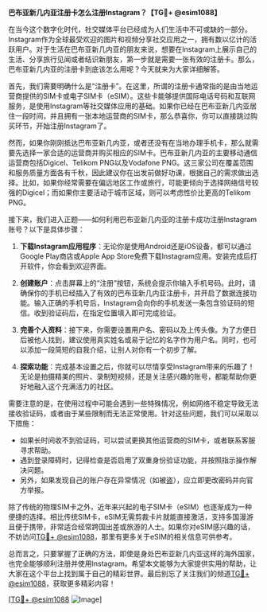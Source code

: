 **巴布亚新几内亚注册卡怎么注册Instagram？【TG💪+ @esim1088】**

在当今这个数字化时代，社交媒体平台已经成为人们生活中不可或缺的一部分。Instagram作为全球最受欢迎的图片和视频分享社交应用之一，拥有数以亿计的活跃用户。对于生活在巴布亚新几内亚的朋友来说，想要在Instagram上展示自己的生活、分享旅行见闻或者结识新朋友，第一步就是需要一张有效的注册卡。那么，巴布亚新几内亚的注册卡到底该怎么用呢？今天就来为大家详细解答。

首先，我们需要明确什么是“注册卡”。在这里，所谓的注册卡通常指的是由当地运营商提供的SIM卡或电子SIM卡（eSIM）。这些卡能够提供国际电话号码和互联网服务，是使用Instagram等社交媒体应用的基础。如果你已经在巴布亚新几内亚居住一段时间，并且拥有一张本地运营商的SIM卡，那么恭喜你，你可以直接跳过购买环节，开始注册Instagram了。

然而，如果你刚刚抵达巴布亚新几内亚，或者还没有在当地办理手机卡，那么就需要先选择一家合适的运营商并购买相应的SIM卡。巴布亚新几内亚的主要移动通信运营商包括Digicel、Telikom PNG以及Vodafone PNG。这三家公司在覆盖范围和服务质量方面各有千秋，因此建议你在出发前做好功课，根据自己的需求做出选择。比如，如果你经常需要在偏远地区工作或旅行，可能更倾向于选择网络信号较强的Digicel；而如果你主要活动于城市区域，则可以考虑性价比更高的Telikom PNG。

接下来，我们进入正题——如何利用巴布亚新几内亚的注册卡成功注册Instagram账号？以下是具体步骤：

1. **下载Instagram应用程序**：无论你是使用Android还是iOS设备，都可以通过Google Play商店或Apple App Store免费下载Instagram应用。安装完成后打开软件，你会看到欢迎界面。

2. **创建账户**：点击屏幕上的“注册”按钮，系统会提示你输入手机号码。此时，请确保你的手机已经插入了有效的巴布亚新几内亚注册卡，并开启了数据连接功能。输入正确的手机号后，Instagram会向你的手机发送一条包含验证码的短信。收到验证码后，在指定位置填入即可完成验证。

3. **完善个人资料**：接下来，你需要设置用户名、密码以及上传头像。为了方便日后被他人找到，建议使用真实姓名或易于记忆的名字作为用户名。同时，也可以添加一段简短的自我介绍，让别人对你有一个初步了解。

4. **探索功能**：完成基本设置之后，你就可以尽情享受Instagram带来的乐趣了！无论是拍摄精美的照片、录制短视频，还是关注感兴趣的账号，都能帮助你更好地融入这个充满活力的社区。

需要注意的是，在使用过程中可能会遇到一些特殊情况，例如网络不稳定导致无法接收验证码，或者由于某些限制而无法正常使用。针对这些问题，我们可以采取以下措施：

- 如果长时间收不到验证码，可以尝试更换其他运营商的SIM卡，或者联系客服寻求帮助。
- 遇到登录障碍时，记得检查是否启用了双重身份验证功能，并按照指示操作解决问题。
- 另外，如果发现自己的账户存在异常情况（如被盗），应立即更改密码并向官方举报。

除了传统的物理SIM卡之外，近年来兴起的电子SIM卡（eSIM）也逐渐成为一种便捷的选择。相比传统SIM卡，eSIM无需剪裁卡片就能直接激活，支持多国漫游且便于携带，非常适合经常跨国出差或旅游的人士。如果你对eSIM感兴趣的话，不妨访问[TG💪+ @esim1088](https://t.me/s/esim1088)，那里有更多关于eSIM的相关信息可供参考。

总而言之，只要掌握了正确的方法，即使是身处巴布亚新几内亚这样的海外国家，也完全能够顺利注册并使用Instagram。希望本文能够为大家提供实用的帮助，让大家在这个平台上找到属于自己的精彩世界。最后别忘了关注我们的频道[TG💪+ @esim1088](https://t.me/s/esim1088)，获取更多精彩内容！

[[TG💪+ @esim1088](https://t.me/s/esim1088) ![Image](https://i.postimg.cc/4NQfJmqS/Snipaste-2025-05-13-00-14-12.png)]
